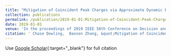 ```yaml
---
title: "Mitigation of Coincident Peak Charges via Approximate Dynamic Programming"
collection: publications
permalink: /publication/2019-01-01-Mitigation-of-Coincident-Peak-Charges-via-Approximate-Dynamic-Programming
date: 2019-01-01
venue: 'In the proceedings of 2019 IEEE 58th Conference on Decision and Control (CDC)'
citation: ' Chase Dowling,  Baosen Zhang, &quot;Mitigation of Coincident Peak Charges via Approximate Dynamic Programming.&quot; In the proceedings of 2019 IEEE 58th Conference on Decision and Control (CDC), 2019.'
---
```

Use [Google Scholar](https://scholar.google.com/scholar?q=Mitigation+of+Coincident+Peak+Charges+via+Approximate+Dynamic+Programming){:target="_blank"} for full citation
